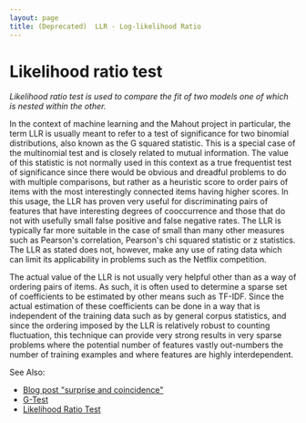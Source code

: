 ```yaml
---
layout: page
title: (Deprecated)  LLR - Log-likelihood Ratio
---
```


# Likelihood ratio test

_Likelihood ratio test is used to compare the fit of two models one
of which is nested within the other._

In the context of machine learning and the Mahout project in particular,
the term LLR is usually meant to refer to a test of significance for two
binomial distributions, also known as the G squared statistic.	This is a
special case of the multinomial test and is closely related to mutual
information.  The value of this statistic is not normally used in this
context as a true frequentist test of significance since there would be
obvious and dreadful problems to do with multiple comparisons, but rather
as a heuristic score to order pairs of items with the most interestingly
connected items having higher scores.  In this usage, the LLR has proven
very useful for discriminating pairs of features that have interesting
degrees of cooccurrence and those that do not with usefully small false
positive and false negative rates.  The LLR is typically far more suitable
in the case of small than many other measures such as Pearson's
correlation, Pearson's chi squared statistic or z statistics.  The LLR as
stated does not, however, make any use of rating data which can limit its
applicability in problems such as the Netflix competition. 

The actual value of the LLR is not usually very helpful other than as a way
of ordering pairs of items.  As such, it is often used to determine a
sparse set of coefficients to be estimated by other means such as TF-IDF. 
Since the actual estimation of these coefficients can be done in a way that
is independent of the training data such as by general corpus statistics,
and since the ordering imposed by the LLR is relatively robust to counting
fluctuation, this technique can provide very strong results in very sparse
problems where the potential number of features vastly out-numbers the
number of training examples and where features are highly interdependent.

 See Also: 

* [Blog post "surprise and coincidence"](http://tdunning.blogspot.com/2008/03/surprise-and-coincidence.html)
* [G-Test](http://en.wikipedia.org/wiki/G-test)
* [Likelihood Ratio Test](http://en.wikipedia.org/wiki/Likelihood-ratio_test)

      